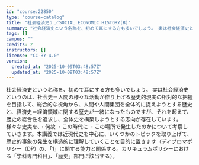 ```yaml
---
id: "course:22850"
type: "course-catalog"
title: "社会経済史b ／SOCIAL ECONOMIC HISTORY(B)"
summary: "社会経済史という名称を、初めて耳にする方も多いでしょう。 実は社会経済史というのは、社会史＝人間の様々な活動が作り上げる歴史的現実の相対的な把握を目指して、総合的な視角から、人間や人間集団を全体的に捉えようとする歴史と、経済史＝経済領域に関…"
tags: []
campus: ""
credits: 2
instructors: []
license: "CC-BY-4.0"
version:
  created_at: "2025-10-09T03:48:57Z"
  updated_at: "2025-10-09T03:48:57Z"
---
```

社会経済史という名称を、初めて耳にする方も多いでしょう。 実は社会経済史というのは、社会史＝人間の様々な活動が作り上げる歴史的現実の相対的な把握を目指して、総合的な視角から、人間や人間集団を全体的に捉えようとする歴史と、経済史＝経済領域に関する歴史が一緒になったものですが、それを超えて、歴史の総合性を追求し、全体史を構築しようとする志向が存在しています。 様々な史実を、・何故 ・この時代に ・この場所で発生したのかについて考察していきます。本講義では近現代史を中心に、いくつかのトピックを取り上げて、歴史的事象の発生を構造的に理解していくことを目的に置きます（ディプロマポリシー（DP）の、「1」に関する能力と関係する。カリキュラムポリシーにおける「学科専門科目」、「歴史」部門に該当する）。
